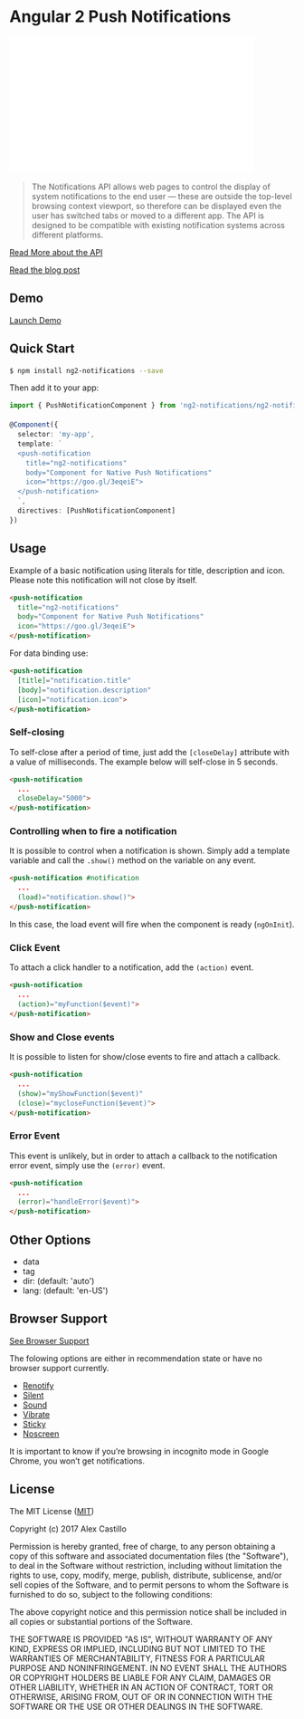 # Angular 2 Push Notifications

[![](./src/public/img/demo.gif)]()

> The Notifications API allows web pages to control the display of system notifications to the end user — these are outside the top-level browsing context viewport, so therefore can be displayed even the user has switched tabs or moved to a different app. The API is designed to be compatible with existing notification systems across different platforms.

[Read More about the API](https://developer.mozilla.org/en-US/docs/Web/API/Notifications_API)

[Read the blog post](http://www.castillo.io/blog/2016/4/14/push-notifications-with-angular-2)

## Demo

[Launch Demo](http://embed.plnkr.co/cHFcMsvL8lGX9Pnm4UVl/)

## Quick Start

```bash
$ npm install ng2-notifications --save
```

Then add it to your app:

``` ts
import { PushNotificationComponent } from 'ng2-notifications/ng2-notifications';

@Component({
  selector: 'my-app',
  template: `
  <push-notification 
    title="ng2-notifications"
    body="Component for Native Push Notifications"
    icon="https://goo.gl/3eqeiE">
  </push-notification>
  `,
  directives: [PushNotificationComponent]
})
```

## Usage

Example of a basic notification using literals for title, description and icon.
Please note this notification will not close by itself.

``` html
<push-notification 
  title="ng2-notifications"
  body="Component for Native Push Notifications"
  icon="https://goo.gl/3eqeiE">
</push-notification>
```

For data binding use:

``` html
<push-notification 
  [title]="notification.title"
  [body]="notification.description"
  [icon]="notification.icon">
</push-notification>
```

### Self-closing

To self-close after a period of time, just add the `[closeDelay]` attribute with a value of milliseconds. The example below will self-close in 5 seconds.

``` html
<push-notification 
  ...
  closeDelay="5000">
</push-notification>
```

### Controlling when to fire a notification

It is possible to control when a notification is shown. 
Simply add a template variable and call the `.show()` method on the variable on any event.

``` html
<push-notification #notification
  ...
  (load)="notification.show()">
</push-notification>
```

In this case, the load event will fire when the component is ready (`ngOnInit`).

### Click Event

To attach a click handler to a notification, add the `(action)` event.

``` html
<push-notification 
  ...
  (action)="myFunction($event)">
</push-notification>
```

### Show and Close events

It is possible to listen for show/close events to fire and attach a callback.

``` html
<push-notification 
  ...
  (show)="myShowFunction($event)"
  (close)="mycloseFunction($event)">
</push-notification>
```

### Error Event

This event is unlikely, but in order to attach a callback to the notification error event, simply use the `(error)` event.

``` html
<push-notification 
  ...
  (error)="handleError($event)">
</push-notification>
```

## Other Options

* data
* tag
* dir: (default: 'auto')
* lang: (default: 'en-US')

## Browser Support

[See Browser Support](http://caniuse.com/#feat=notifications)

The folowing options are either in recommendation state or have no browser support currently.

* [Renotify](https://developer.mozilla.org/en-US/docs/Web/API/notification/renotify)
* [Silent](https://developer.mozilla.org/en-US/docs/Web/API/notification/silent)
* [Sound](https://developer.mozilla.org/en-US/docs/Web/API/notification/silent)
* [Vibrate](https://developer.mozilla.org/en-US/docs/Web/API/notification/vibrate)
* [Sticky](https://developer.mozilla.org/en-US/docs/Web/API/notification/sticky)
* [Noscreen](https://developer.mozilla.org/en-US/docs/Web/API/notification/noscreen)

It is important to know if you’re browsing in incognito mode in Google Chrome, you won’t get notifications.

## License

The MIT License ([MIT](/LICENSE))

Copyright (c) 2017 Alex Castillo

Permission is hereby granted, free of charge, to any person obtaining a copy
of this software and associated documentation files (the "Software"), to deal
in the Software without restriction, including without limitation the rights
to use, copy, modify, merge, publish, distribute, sublicense, and/or sell
copies of the Software, and to permit persons to whom the Software is
furnished to do so, subject to the following conditions:

The above copyright notice and this permission notice shall be included in
all copies or substantial portions of the Software.

THE SOFTWARE IS PROVIDED "AS IS", WITHOUT WARRANTY OF ANY KIND, EXPRESS OR
IMPLIED, INCLUDING BUT NOT LIMITED TO THE WARRANTIES OF MERCHANTABILITY,
FITNESS FOR A PARTICULAR PURPOSE AND NONINFRINGEMENT. IN NO EVENT SHALL THE
AUTHORS OR COPYRIGHT HOLDERS BE LIABLE FOR ANY CLAIM, DAMAGES OR OTHER
LIABILITY, WHETHER IN AN ACTION OF CONTRACT, TORT OR OTHERWISE, ARISING FROM,
OUT OF OR IN CONNECTION WITH THE SOFTWARE OR THE USE OR OTHER DEALINGS IN
THE SOFTWARE.
